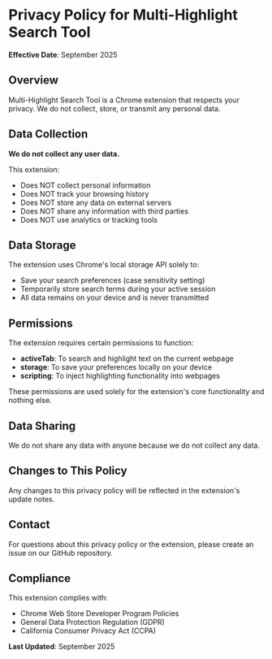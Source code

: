 # Privacy Policy for Multi-Highlight Search Tool

**Effective Date**: September 2025

## Overview
Multi-Highlight Search Tool is a Chrome extension that respects your privacy. We do not collect, store, or transmit any personal data.

## Data Collection
**We do not collect any user data.**

This extension:
- Does NOT collect personal information
- Does NOT track your browsing history
- Does NOT store any data on external servers
- Does NOT share any information with third parties
- Does NOT use analytics or tracking tools

## Data Storage
The extension uses Chrome's local storage API solely to:
- Save your search preferences (case sensitivity setting)
- Temporarily store search terms during your active session
- All data remains on your device and is never transmitted

## Permissions
The extension requires certain permissions to function:
- **activeTab**: To search and highlight text on the current webpage
- **storage**: To save your preferences locally on your device
- **scripting**: To inject highlighting functionality into webpages

These permissions are used solely for the extension's core functionality and nothing else.

## Data Sharing
We do not share any data with anyone because we do not collect any data.

## Changes to This Policy
Any changes to this privacy policy will be reflected in the extension's update notes.

## Contact
For questions about this privacy policy or the extension, please create an issue on our GitHub repository.

## Compliance
This extension complies with:
- Chrome Web Store Developer Program Policies
- General Data Protection Regulation (GDPR)
- California Consumer Privacy Act (CCPA)

**Last Updated**: September 2025